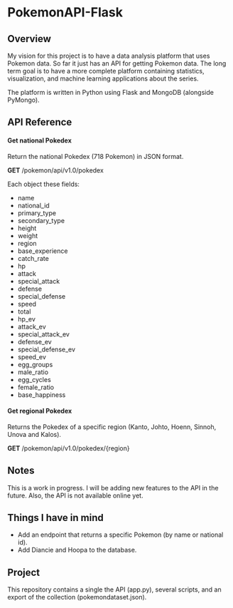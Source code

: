 # PokemonAPI-Flask

## Overview

My vision for this project is to have a data analysis platform that uses Pokemon data. So far it just has an API for getting Pokemon data. The long term goal is to have a more complete platform containing statistics, visualization, and machine learning applications about the series.

The platform is written in Python using Flask and MongoDB (alongside PyMongo).

## API Reference

#### Get national Pokedex

Return the national Pokedex (718 Pokemon) in JSON format.

**GET** /pokemon/api/v1.0/pokedex 

Each object these fields:

- name
- national_id
- primary_type
- secondary_type
- height
- weight
- region
- base_experience
- catch_rate
- hp
- attack
- special_attack
- defense
- special_defense
- speed
- total
- hp_ev
- attack_ev
- special_attack_ev
- defense_ev
- special_defense_ev
- speed_ev
- egg_groups
- male_ratio
- egg_cycles
- female_ratio
- base_happiness

#### Get regional Pokedex

Returns the Pokedex of a specific region (Kanto, Johto, Hoenn, Sinnoh, Unova and Kalos).

**GET** /pokemon/api/v1.0/pokedex/{region}

## Notes

This is a work in progress. I will be adding new features to the API in the future. Also, the API is not available online yet.

## Things I have in mind

- Add an endpoint that returns a specific Pokemon (by name or national id).
- Add Diancie and Hoopa to the database.

## Project

This repository contains a single the API (app.py), several scripts, and an export of the collection (pokemondataset.json).
